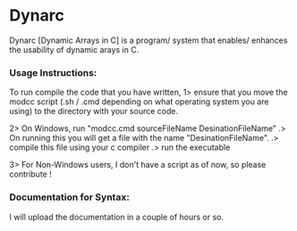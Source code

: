 # Dynarc
Dynarc [Dynamic Arrays in C] is a program/ system that enables/ enhances the usability of dynamic arays in C.

### Usage Instructions:
  To run compile the code that you have written,
  1> ensure that you move the modcc script (.sh / .cmd depending on what operating system you are using)
     to the directory with your source code.
     
  2> On Windows, run "modcc.cmd sourceFileName DesinationFileName"
     .> On running this you will get a file with the name "DesinationFileName".
     .> compile this file using your c compiler
     .> run the executable
     
  3> For Non-Windows users, I don't have a script as of now, so please contribute !
  
  
### Documentation for Syntax:
  I will upload the documentation in a couple of hours or so.
